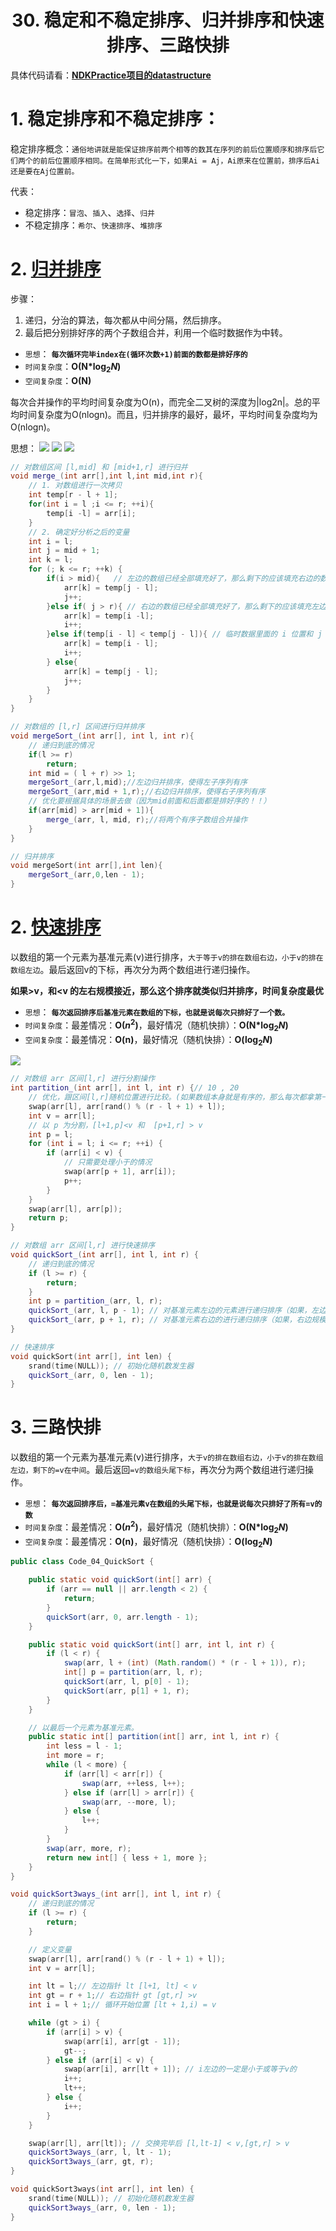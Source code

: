 # <center>30. 稳定和不稳定排序、归并排序和快速排序、三路快排<center>

具体代码请看：**[NDKPractice项目的datastructure](https://github.com/EastUp/NDKPractice/tree/master/datastructure28bubbleselectsort)**


# 1. 稳定排序和不稳定排序：

稳定排序概念：`通俗地讲就是能保证排序前两个相等的数其在序列的前后位置顺序和排序后它们两个的前后位置顺序相同。在简单形式化一下，如果Ai = Aj，Ai原来在位置前，排序后Ai还是要在Aj位置前。`

代表：
- 稳定排序：`冒泡`、`插入`、`选择`、`归并`
- 不稳定排序：`希尔`、`快速排序`、`堆排序`


# 2. [归并排序](https://www.cnblogs.com/chengxiao/p/6194356.html)

步骤：

1. 递归，分治的算法，每次都从中间分隔，然后排序。
2. 最后把分别排好序的两个子数组合并，利用一个临时数据作为中转。

- `思想`： **`每次循环完毕index在(循环次数+1)前面的数都是排好序的`**  
- `时间复杂度`：**O(N&#42;$\log_2 N$)**
- `空间复杂度`：**O(N)**

每次合并操作的平均时间复杂度为O(n)，而完全二叉树的深度为|log2n|。总的平均时间复杂度为O(nlogn)。而且，归并排序的最好，最坏，平均时间复杂度均为O(nlogn)。

思想：
![](../pic/归并排序1.png)
![](../pic/归并排序2.png)
![](../pic/归并排序3.png)

```c++
// 对数组区间 [l,mid] 和 [mid+1,r] 进行归并
void merge_(int arr[],int l,int mid,int r){
    // 1. 对数组进行一次拷贝
    int temp[r - l + 1];
    for(int i = l ;i <= r; ++i){
        temp[i -l] = arr[i];
    }
    // 2. 确定好分析之后的变量
    int i = l;
    int j = mid + 1;
    int k = l;
    for (; k <= r; ++k) {
        if(i > mid){   // 左边的数组已经全部填充好了，那么剩下的应该填充右边的数组了
            arr[k] = temp[j - l];
            j++;
        }else if( j > r){ // 右边的数组已经全部填充好了，那么剩下的应该填充左边的数组了
            arr[k] = temp[i -l];
            i++;
        }else if(temp[i - l] < temp[j - l]){ // 临时数据里面的 i 位置和 j 位置去比较
            arr[k] = temp[i - l];
            i++;
        } else{
            arr[k] = temp[j - l];
            j++;
        }
    }
}

// 对数组的 [l,r] 区间进行归并排序
void mergeSort_(int arr[], int l, int r){
    // 递归到底的情况
    if(l >= r)
        return;
    int mid = ( l + r) >> 1;
    mergeSort_(arr,l,mid);//左边归并排序，使得左子序列有序
    mergeSort_(arr,mid + 1,r);//右边归并排序，使得右子序列有序
    // 优化要根据具体的场景去做（因为mid前面和后面都是排好序的！！）
    if(arr[mid] > arr[mid + 1]){
        merge_(arr, l, mid, r);//将两个有序子数组合并操作
    }
}

// 归并排序
void mergeSort(int arr[],int len){
    mergeSort_(arr,0,len - 1);
}
```

# 2. [快速排序](https://www.cnblogs.com/MOBIN/p/4681369.html)

以数组的第一个元素为基准元素(v)进行排序，`大于等于v的排在数组右边，小于v的排在数组左边`。最后返回v的下标，再次分为两个数组进行递归操作。

**如果>v，和<v 的左右规模接近，那么这个排序就类似归并排序，时间复杂度最优**

- `思想`： **`每次返回排序后基准元素在数组的下标，也就是说每次只排好了一个数。`**  
- `时间复杂度`：最差情况：**O($n^2$)**，最好情况（随机快排）：**O(N&#42;$\log_2 N$)**
- `空间复杂度`：最差情况：**O(n)**，最好情况（随机快排）：**O($\log_2 N$)**

![](../pic/快速排序.png)

```c++
// 对数组 arr 区间[l,r] 进行分割操作
int partition_(int arr[], int l, int r) {// 10 , 20
    // 优化，跟区间[l,r]随机位置进行比较。(如果数组本身就是有序的，那么每次都拿第一个数作为基准元素，算出来的p就是在头尾位置，小于区域和等于区域就不是接近等规模的，这样还要递归N次，复杂度就是O(n2))
    swap(arr[l], arr[rand() % (r - l + 1) + l]);
    int v = arr[l];
    // 以 p 为分割，[l+1,p]<v 和  [p+1,r] > v
    int p = l;
    for (int i = l; i <= r; ++i) {
        if (arr[i] < v) {
            // 只需要处理小于的情况
            swap(arr[p + 1], arr[i]);
            p++;
        }
    }
    swap(arr[l], arr[p]);
    return p;
}

// 对数组 arr 区间[l,r] 进行快速排序
void quickSort_(int arr[], int l, int r) {
    // 递归到底的情况
    if (l >= r) {
        return;
    }
    int p = partition_(arr, l, r);
    quickSort_(arr, l, p - 1); // 对基准元素左边的元素进行递归排序（如果，左边规模没有，那么这个递归就无效）
    quickSort_(arr, p + 1, r); // 对基准元素右边的进行递归排序（如果，右边规模没有，那么这个递归就无效）
}

// 快速排序
void quickSort(int arr[], int len) {
    srand(time(NULL)); // 初始化随机数发生器
    quickSort_(arr, 0, len - 1);
}
```


# 3. 三路快排

以数组的第一个元素为基准元素(v)进行排序，`大于v的排在数组右边，小于v的排在数组左边，剩下的=v在中间`。最后返回`=v的数组头尾下标`，再次分为两个数组进行递归操作。

- `思想`： **`每次返回排序后，=基准元素v在数组的头尾下标，也就是说每次只排好了所有=v的数`**  
- `时间复杂度`：最差情况：**O($n^2$)**，最好情况（随机快排）：**O(N&#42;$\log_2 N$)**
- `空间复杂度`：最差情况：**O(n)**，最好情况（随机快排）：**O($\log_2 N$)**

```java
public class Code_04_QuickSort {

	public static void quickSort(int[] arr) {
		if (arr == null || arr.length < 2) {
			return;
		}
		quickSort(arr, 0, arr.length - 1);
	}

	public static void quickSort(int[] arr, int l, int r) {
		if (l < r) {
			swap(arr, l + (int) (Math.random() * (r - l + 1)), r);
			int[] p = partition(arr, l, r);
			quickSort(arr, l, p[0] - 1);
			quickSort(arr, p[1] + 1, r);
		}
	}

	// 以最后一个元素为基准元素。
	public static int[] partition(int[] arr, int l, int r) {
		int less = l - 1; 
		int more = r;
		while (l < more) {
			if (arr[l] < arr[r]) {
				swap(arr, ++less, l++);
			} else if (arr[l] > arr[r]) {
				swap(arr, --more, l);
			} else {
				l++;
			}
		}
		swap(arr, more, r);
		return new int[] { less + 1, more };
	}
}
```


```c++
void quickSort3ways_(int arr[], int l, int r) {
    // 递归到底的情况
    if (l >= r) {
        return;
    }

    // 定义变量
    swap(arr[l], arr[rand() % (r - l + 1) + l]);
    int v = arr[l];

    int lt = l;// 左边指针 lt [l+1, lt] < v  
    int gt = r + 1;// 右边指针 gt [gt,r] >v
    int i = l + 1;// 循环开始位置 [lt + 1,i) = v

    while (gt > i) {
        if (arr[i] > v) {
            swap(arr[i], arr[gt - 1]);
            gt--;
        } else if (arr[i] < v) {
            swap(arr[i], arr[lt + 1]); // i左边的一定是小于或等于v的  
            i++;
            lt++;
        } else {
            i++;
        }
    }

    swap(arr[l], arr[lt]); // 交换完毕后 [l,lt-1] < v,[gt,r] > v
    quickSort3ways_(arr, l, lt - 1);
    quickSort3ways_(arr, gt, r);
}

void quickSort3ways(int arr[], int len) {
    srand(time(NULL)); // 初始化随机数发生器
    quickSort3ways_(arr, 0, len - 1);
}

```

















